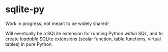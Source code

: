 # sqlite-py

Work in progress, not meant to be widely shared!

Will eventually be a SQLite extension for running Python _within_ SQL, and to create _loadable_ SQLite extensions (scalar function, table functions, virtual tables) in pure Python.
